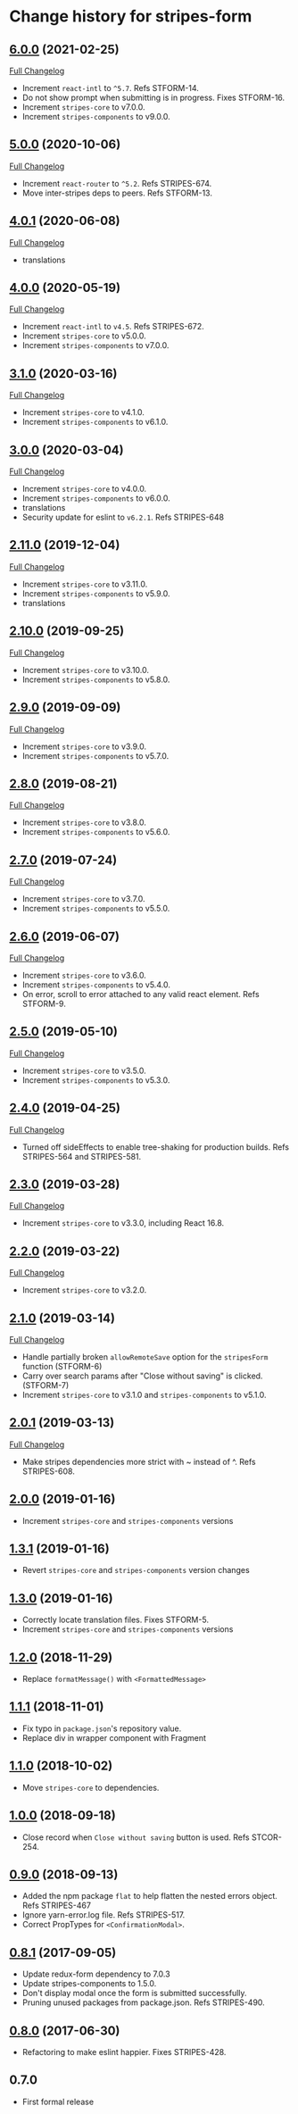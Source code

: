 # Change history for stripes-form

## [6.0.0](https://github.com/folio-org/stripes-form/tree/v6.0.0) (2021-02-25)
[Full Changelog](https://github.com/folio-org/stripes-form/compare/v5.0.0...v6.0.0)

* Increment `react-intl` to `^5.7`. Refs STFORM-14.
* Do not show prompt when submitting is in progress. Fixes STFORM-16.
* Increment `stripes-core` to v7.0.0.
* Increment `stripes-components` to v9.0.0.

## [5.0.0](https://github.com/folio-org/stripes-form/tree/v5.0.0) (2020-10-06)
[Full Changelog](https://github.com/folio-org/stripes-form/compare/v4.0.1...v5.0.0)

* Increment `react-router` to `^5.2`. Refs STRIPES-674.
* Move inter-stripes deps to peers. Refs STFORM-13.

## [4.0.1](https://github.com/folio-org/stripes-form/tree/v4.0.1) (2020-06-08)
[Full Changelog](https://github.com/folio-org/stripes-form/compare/v4.0.0...v4.0.1)

* translations

## [4.0.0](https://github.com/folio-org/stripes-form/tree/v4.0.0) (2020-05-19)
[Full Changelog](https://github.com/folio-org/stripes-form/compare/v3.1.0...v4.0.0)

* Increment `react-intl` to `v4.5`. Refs STRIPES-672.
* Increment `stripes-core` to v5.0.0.
* Increment `stripes-components` to v7.0.0.

## [3.1.0](https://github.com/folio-org/stripes-form/tree/v3.1.0) (2020-03-16)
[Full Changelog](https://github.com/folio-org/stripes-form/compare/v3.0.0...v3.1.0)

* Increment `stripes-core` to v4.1.0.
* Increment `stripes-components` to v6.1.0.

## [3.0.0](https://github.com/folio-org/stripes-form/tree/v3.0.0) (2020-03-04)
[Full Changelog](https://github.com/folio-org/stripes-form/compare/v2.11.0...v3.0.0)

* Increment `stripes-core` to v4.0.0.
* Increment `stripes-components` to v6.0.0.
* translations
* Security update for eslint to `v6.2.1`. Refs STRIPES-648

## [2.11.0](https://github.com/folio-org/stripes-form/tree/v2.11.0) (2019-12-04)
[Full Changelog](https://github.com/folio-org/stripes-form/compare/v2.10.0...v2.11.0)

* Increment `stripes-core` to v3.11.0.
* Increment `stripes-components` to v5.9.0.
* translations

## [2.10.0](https://github.com/folio-org/stripes-form/tree/v2.10.0) (2019-09-25)
[Full Changelog](https://github.com/folio-org/stripes-form/compare/v2.9.0...v2.10.0)

* Increment `stripes-core` to v3.10.0.
* Increment `stripes-components` to v5.8.0.

## [2.9.0](https://github.com/folio-org/stripes-form/tree/v2.9.0) (2019-09-09)
[Full Changelog](https://github.com/folio-org/stripes-form/compare/v2.8.0...v2.9.0)

* Increment `stripes-core` to v3.9.0.
* Increment `stripes-components` to v5.7.0.

## [2.8.0](https://github.com/folio-org/stripes-form/tree/v2.8.0) (2019-08-21)
[Full Changelog](https://github.com/folio-org/stripes-form/compare/v2.7.0...v2.8.0)

* Increment `stripes-core` to v3.8.0.
* Increment `stripes-components` to v5.6.0.

## [2.7.0](https://github.com/folio-org/stripes-form/tree/v2.7.0) (2019-07-24)
[Full Changelog](https://github.com/folio-org/stripes-form/compare/v2.6.0...v2.7.0)

* Increment `stripes-core` to v3.7.0.
* Increment `stripes-components` to v5.5.0.

## [2.6.0](https://github.com/folio-org/stripes-form/tree/v2.6.0) (2019-06-07)
[Full Changelog](https://github.com/folio-org/stripes-form/compare/v2.5.0...v2.6.0)

* Increment `stripes-core` to v3.6.0.
* Increment `stripes-components` to v5.4.0.
* On error, scroll to error attached to any valid react element. Refs STFORM-9.

## [2.5.0](https://github.com/folio-org/stripes-form/tree/v2.5.0) (2019-05-10)
[Full Changelog](https://github.com/folio-org/stripes-form/compare/v2.4.0...v2.5.0)

* Increment `stripes-core` to v3.5.0.
* Increment `stripes-components` to v5.3.0.

## [2.4.0](https://github.com/folio-org/stripes-form/tree/v2.4.0) (2019-04-25)
[Full Changelog](https://github.com/folio-org/stripes-form/compare/v2.3.0...v2.4.0)

* Turned off sideEffects to enable tree-shaking for production builds. Refs STRIPES-564 and STRIPES-581.

## [2.3.0](https://github.com/folio-org/stripes-form/tree/v2.3.0) (2019-03-28)
[Full Changelog](https://github.com/folio-org/stripes-form/compare/v2.2.0...v2.3.0)

* Increment `stripes-core` to v3.3.0, including React 16.8.

## [2.2.0](https://github.com/folio-org/stripes-form/tree/v2.2.0) (2019-03-22)
[Full Changelog](https://github.com/folio-org/stripes-form/compare/v2.1.0...v2.2.0)

* Increment `stripes-core` to v3.2.0.

## [2.1.0](https://github.com/folio-org/stripes-form/tree/v2.1.0) (2019-03-14)
[Full Changelog](https://github.com/folio-org/stripes-form/compare/v2.0.1...v2.1.0)

* Handle partially broken `allowRemoteSave` option for the `stripesForm` function (STFORM-6)
* Carry over search params after "Close without saving" is clicked. (STFORM-7)
* Increment `stripes-core` to v3.1.0 and `stripes-components` to v5.1.0.

## [2.0.1](https://github.com/folio-org/stripes-form/tree/v2.0.1) (2019-03-13)
[Full Changelog](https://github.com/folio-org/stripes-form/compare/v2.0.0...v2.0.1)

* Make stripes dependencies more strict with ~ instead of ^. Refs STRIPES-608.

## [2.0.0](https://github.com/folio-org/stripes-form/tree/v2.0.0) (2019-01-16)
* Increment `stripes-core` and `stripes-components` versions

## [1.3.1](https://github.com/folio-org/stripes-form/tree/v1.3.1) (2019-01-16)
* Revert `stripes-core` and `stripes-components` version changes

## [1.3.0](https://github.com/folio-org/stripes-form/tree/v1.3.0) (2019-01-16)
* Correctly locate translation files. Fixes STFORM-5.
* Increment `stripes-core` and `stripes-components` versions

## [1.2.0](https://github.com/folio-org/stripes-form/tree/v1.2.0) (2018-11-29)
* Replace `formatMessage()` with `<FormattedMessage>`

## [1.1.1](https://github.com/folio-org/stripes-form/tree/v1.1.1) (2018-11-01)
* Fix typo in `package.json`'s repository value.
* Replace div in wrapper component with Fragment

## [1.1.0](https://github.com/folio-org/stripes-form/tree/v1.1.0) (2018-10-02)
* Move `stripes-core` to dependencies.

## [1.0.0](https://github.com/folio-org/stripes-form/tree/v1.0.0) (2018-09-18)
* Close record when `Close without saving` button is used. Refs STCOR-254.

## [0.9.0](https://github.com/folio-org/stripes-form/tree/v0.9.0) (2018-09-13)
* Added the npm package `flat` to help flatten the nested errors object. Refs STRIPES-467
* Ignore yarn-error.log file. Refs STRIPES-517.
* Correct PropTypes for `<ConfirmationModal>`.

## [0.8.1](https://github.com/folio-org/stripes-form/tree/v0.8.1) (2017-09-05)
* Update redux-form dependency to 7.0.3
* Update stripes-components to 1.5.0.
* Don't display modal once the form is submitted successfully.
* Pruning unused packages from package.json. Refs STRIPES-490.

## [0.8.0](https://github.com/folio-org/stripes-form/tree/v0.8.0) (2017-06-30)
* Refactoring to make eslint happier. Fixes STRIPES-428.

## 0.7.0
* First formal release

